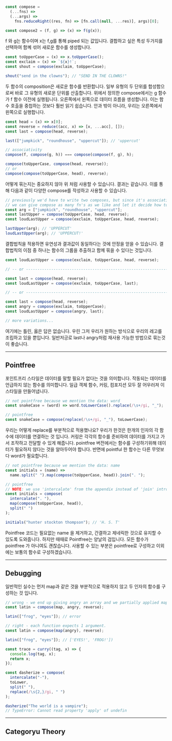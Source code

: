 ```js
const compose =
  (...fns) =>
  (...args) =>
    fns.reduceRight((res, fn) => [fn.call(null, ...res)], args)[0];
```

```js
const compose2 = (f, g) => (x) => f(g(x));
```

f 와 g는 함수이며 x는 f,g를 통해 piped 되는 값입니다.
결합하고 싶은 특성 두가지를 선택하여 함꼐 섞어 새로운 함수를 생성합니다.

```js
const toUpperCase = (x) => x.toUpperCase();
const exclaim = (x) => `${x}!`;
const shout = compose(exclaim, toUpperCase);

shout("send in the clowns"); // "SEND IN THE CLOWNS!"
```

두 함수의 composition은 새로운 함수를 반환합니다. 일부 유형의 두 단위를 합성함으로써 바로 그 유형의 새로운 단위를 산출합니다.
위에서 정의한 compose에서는 g 함수가 f 함수 이전에 실행됩니다. 오른쪽에서 왼쪽으로 데이터 흐름을 생성합니다.
이는 함수 호출을 중첩하는 것보다 훨씬 읽기 쉽습니다. 안과 밖이 아니라, 우리는 오른쪽에서 왼쪽으로 실행합니다.

```js
const head = (x) => x[0];
const reverse = reduce((acc, x) => [x, ...acc], []);
const last = compose(head, reverse);

last(["jumpkick", "roundhouse", "uppercut"]); // 'uppercut'
```

```js
// associativity
compose(f, compose(g, h)) === compose(compose(f, g), h);

compose(toUpperCase, compose(head, reverse));
// or
compose(compose(toUpperCase, head), reverse);
```

어떻게 묶는지는 중요하지 않아 위 처럼 사용할 수 있습니다. 결과는 같습니다. 이를 통해 다음과 같이 다양한 compose를 작성하고 사용할 수 있습니다.

```js
// previously we'd have to write two composes, but since it's associative,
// we can give compose as many fn's as we like and let it decide how to group them.
const arg = ["jumpkick", "roundhouse", "uppercut"];
const lastUpper = compose(toUpperCase, head, reverse);
const loudLastUpper = compsoe(exclaim, toUpperCase, head, reverse);

lastUpper(arg); // 'UPPERCUT'
loudLastUpper(arg); // 'UPPERCUT!'
```

결합법칙을 적용하면 유연성과 결과값이 동일하다는 것에 안정을 얻을 수 있습니다.
결합법칙의 이점 중 하나는 함수의 그룹을 추출하고 함께 묶을 수 있다는 것입니다.

```js
const loudLastUpper = compose(exclaim, toUpperCase, head, reverse);

// -- or ---------------------------------------------------------------

const last = compose(head, reverse);
const loudLastUpper = compose(exclaim, toUpperCase, last);

// -- or ---------------------------------------------------------------

const last = compose(head, reverse);
const angry = compose(exclaim, toUpperCase);
const loudLastUpper = compose(angry, last);

// more variations...
```

여기에는 틀린, 옳은 답은 없습니다. 우린 그저 우리가 원하는 방식으로 우리의 레고를 조립하고 있을 뿐입니다.
일반저긍로 last나 angry처럼 재사용 가능한 방법으로 묶는것이 좋습니다.

---

## Pointfree

포인트프리 스타일은 데이터를 말할 필요가 없다는 것을 의미합니다. 작동되는 데이터를 언급하지 않는 함수를 의미합니다.
일급 객체 함수, 커링, 컴포지션 모두 잘 어우러져 이 스타일을 만들어냅니다.

```js
// not pointfree because we mention the data: word
const snakeCase = (word) => word.toLowerCase().replace(/\s+/gi, "_");

// pointfree
const snakeCase = compose(replace(/\s+/gi, "_"), toLowerCase);
```

우리는 어떻게 replace를 부분적으로 적용했나요? 우리가 한것은 한개의 인자의 각 함수에 데이터를 연결하는 것 입니다.
커링은 각각의 함수를 준비하여 데이터를 가지고 가서 조작하고 전달할 수 있게 해줍니다.
pointfree 버전에서는 함수를 구성하기위해 데이터가 필요하지 않다는 것을 알아두어야 합니다. 반면에 pointful 한 함수는 다른 무엇보다 word가 필요합니다.

```js
// not pointfree because we mention the data: name
const initials = (name) =>
  name.split(" ").map(compose(toUpperCase, head)).join(". ");

// pointfree
// NOTE: we use 'intercalate' from the appendix instead of 'join' introduced in Chapter 09!
const initials = compose(
  intercalate(". "),
  map(compose(toUpperCase, head)),
  split(" ")
);

initials("hunter stockton thompson"); // 'H. S. T'
```

Pointfree 코드는 필요없는 name 을 제거하고, 간결하고 제네릭한 것으로 유지할 수 있도록 도와줍니다.
하지만 때때로 Pointfree는 양날의 검입니다. 모든 함수가 pointfree 가 아니여도 괜찮습니다. 사용할 수 있는 부분은 pointfree로 구성하고 이외에는 보통의 함수로 구성하겠습니다.

---

## Debugging

일반적인 실수는 먼저 map과 같은 것을 부분적으로 적용하지 않고 두 인자의 함수를 구성하는 것 입니다.

```js
// wrong - we end up giving angry an array and we partially applied map with who knows what.
const latin = compose(map, angry, reverse);

latin(["frog", "eyes"]); // error

// right - each function expects 1 argument.
const latin = compose(map(angry), reverse);

latin(["frog", "eyes"]); // ['EYES!', 'FROG!'])
```

```js
const trace = curry((tag, x) => {
  console.log(tag, x);
  return x;
});

const dasherize = compose(
  intercalate("-"),
  toLower,
  split(" "),
  replace(/\s{2,}/gi, " ")
);

dasherize("The world is a vampire");
// TypeError: Cannot read property 'apply' of undefin
```

---

## Categoryu Theory
